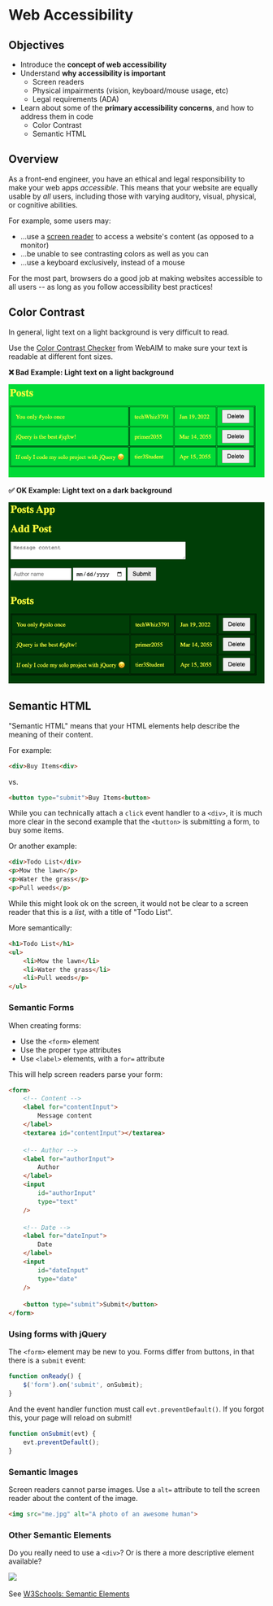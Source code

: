 # Web Accessibility

## Objectives

- Introduce the **concept of web accessibility**
- Understand **why accessibility is important**
  - Screen readers
  - Physical impairments (vision, keyboard/mouse usage, etc)
  - Legal requirements (ADA)
- Learn about some of the **primary accessibility concerns**, and how to address them in code
  - Color Contrast
  - Semantic HTML

## Overview

As a front-end engineer, you have an ethical and legal responsibility to make your web apps _accessible_. This means that your website are equally usable by _all_ users, including those with varying auditory, visual, physical, or cognitive abilities.

For example, some users may:

- ...use a [screen reader](https://www.afb.org/blindness-and-low-vision/using-technology/assistive-technology-products/screen-readers) to access a website's content (as opposed to a monitor)
- ...be unable to see contrasting colors as well as you can
- ...use a keyboard exclusively, instead of a mouse

For the most part, browsers do a good job at making websites accessible to all users -- as long as you follow accessibility best practices!

## Color Contrast

In general, light text on a light background is very difficult to read.

Use the [Color Contrast Checker](https://webaim.org/resources/contrastchecker/) from WebAIM to make sure your text is readable at different font sizes.

**❌ Bad Example: Light text on a light background**

![bad contrast](./images/css-color-contrast-bad.png)

**✅ OK Example: Light text on a dark background**

![ok contrast](./images/css-color-contrast-ok.png)


## Semantic HTML

"Semantic HTML" means that your HTML elements help describe the meaning of their content.

For example:

```html
<div>Buy Items<div>
```

vs.

```html
<button type="submit">Buy Items<button>
```

While you can technically attach a `click` event handler to a `<div>`, it is much more clear in the second example that the `<button>` is submitting a form, to buy some items.

Or another example:

```html
<div>Todo List</div>
<p>Mow the lawn</p>
<p>Water the grass</p>
<p>Pull weeds</p>
```

While this might look ok on the screen, it would not be clear to a screen reader that this is a _list_, with a title of "Todo List".

More semantically:

```html
<h1>Todo List</h1>
<ul>
    <li>Mow the lawn</li>
    <li>Water the grass</li>
    <li>Pull weeds</p>
</ul>
```

### Semantic Forms

When creating forms:
- Use the `<form>` element
- Use the proper `type` attributes
- Use `<label>` elements, with a `for=` attribute

This will help screen readers parse your form:

```html
<form>
    <!-- Content -->
    <label for="contentInput">
        Message content
    </label>
    <textarea id="contentInput"></textarea>

    <!-- Author -->
    <label for="authorInput">
        Author
    </label>
    <input
        id="authorInput"
        type="text"
    />

    <!-- Date -->
    <label for="dateInput">
        Date
    </label>
    <input
        id="dateInput"
        type="date"
    />

    <button type="submit">Submit</button>
</form>
```

### Using forms with jQuery

The `<form>` element may be new to you. Forms differ from buttons, in that there is a `submit` event:

```js
function onReady() {
    $('form').on('submit', onSubmit);
}
```

And the event handler function must call `evt.preventDefault()`. If you forgot this, your page will reload on submit!

```js
function onSubmit(evt) {
    evt.preventDefault();
}
```

### Semantic Images

Screen readers cannot parse images. Use a `alt=` attribute to tell the screen reader about the content of the image.

```html
<img src="me.jpg" alt="A photo of an awesome human">
```

### Other Semantic Elements

Do you really need to use a `<div>`? Or is there a more descriptive element available?

![](https://www.w3schools.com/html/img_sem_elements.gif)

See [W3Schools: Semantic Elements](https://www.w3schools.com/html/html5_semantic_elements.asp)